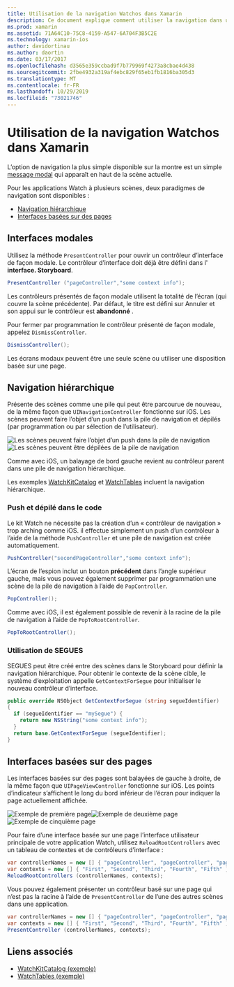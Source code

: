 ```yaml
---
title: Utilisation de la navigation Watchos dans Xamarin
description: Ce document explique comment utiliser la navigation dans une application Watchos. Il traite des interfaces modales, de la navigation hiérarchique et des interfaces basées sur des pages.
ms.prod: xamarin
ms.assetid: 71A64C10-75C8-4159-A547-6A704F3B5C2E
ms.technology: xamarin-ios
author: davidortinau
ms.author: daortin
ms.date: 03/17/2017
ms.openlocfilehash: d3565e359ccbad9f7b779969f4273a8cbae4d438
ms.sourcegitcommit: 2fbe4932a319af4ebc829f65eb1fb1816ba305d3
ms.translationtype: MT
ms.contentlocale: fr-FR
ms.lasthandoff: 10/29/2019
ms.locfileid: "73021746"
---
```

# <a name="working-with-watchos-navigation-in-xamarin"></a>Utilisation de la navigation Watchos dans Xamarin

L’option de navigation la plus simple disponible sur la montre est un simple [message modal](#modal) qui apparaît en haut de la scène actuelle.

Pour les applications Watch à plusieurs scènes, deux paradigmes de navigation sont disponibles :

- [Navigation hiérarchique](#Hierarchical_Navigation)
- [Interfaces basées sur des pages](#Page-Based_Interfaces)

<a name="modal"/>

## <a name="modal-interfaces"></a>Interfaces modales

Utilisez la méthode `PresentController` pour ouvrir un contrôleur d’interface de façon modale. Le contrôleur d’interface doit déjà être défini dans l' **interface. Storyboard**.

```csharp
PresentController ("pageController","some context info");
```

Les contrôleurs présentés de façon modale utilisent la totalité de l’écran (qui couvre la scène précédente). Par défaut, le titre est défini sur Annuler et son appui sur le contrôleur est **abandonné** .

Pour fermer par programmation le contrôleur présenté de façon modale, appelez `DismissController`.

```csharp
DismissController();
```

Les écrans modaux peuvent être une seule scène ou utiliser une disposition basée sur une page.

<a name="Hierarchical_Navigation"/>

## <a name="hierarchical-navigation"></a>Navigation hiérarchique

Présente des scènes comme une pile qui peut être parcourue de nouveau, de la même façon que `UINavigationController` fonctionne sur iOS. Les scènes peuvent faire l’objet d’un push dans la pile de navigation et dépilés (par programmation ou par sélection de l’utilisateur).

![](navigation-images/hierarchy-1.png "Les scènes peuvent faire l’objet d’un push dans la pile de navigation") ![](navigation-images/hierarchy-2.png "Les scènes peuvent être dépilées de la pile de navigation")

Comme avec iOS, un balayage de bord gauche revient au contrôleur parent dans une pile de navigation hiérarchique.

Les exemples [WatchKitCatalog](https://docs.microsoft.com/samples/xamarin/ios-samples/watchos-watchkitcatalog) et [WatchTables](https://docs.microsoft.com/samples/xamarin/ios-samples/watchos-watchtables) incluent la navigation hiérarchique.

### <a name="pushing-and-popping-in-code"></a>Push et dépilé dans le code

Le kit Watch ne nécessite pas la création d’un « contrôleur de navigation » trop arching comme iOS. il effectue simplement un push d’un contrôleur à l’aide de la méthode `PushController` et une pile de navigation est créée automatiquement.

```csharp
PushController("secondPageController","some context info");
```

L’écran de l’espion inclut un bouton **précédent** dans l’angle supérieur gauche, mais vous pouvez également supprimer par programmation une scène de la pile de navigation à l’aide de `PopController`.

```csharp
PopController();
```

Comme avec iOS, il est également possible de revenir à la racine de la pile de navigation à l’aide de `PopToRootController`.

```csharp
PopToRootController();
```

### <a name="using-segues"></a>Utilisation de SEGUES

SEGUES peut être créé entre des scènes dans le Storyboard pour définir la navigation hiérarchique. Pour obtenir le contexte de la scène cible, le système d’exploitation appelle `GetContextForSegue` pour initialiser le nouveau contrôleur d’interface.

```csharp
public override NSObject GetContextForSegue (string segueIdentifier)
{
  if (segueIdentifier == "mySegue") {
    return new NSString("some context info");
  }
  return base.GetContextForSegue (segueIdentifier);
}
```

<a name="Page-Based_Interfaces"/>

## <a name="page-based-interfaces"></a>Interfaces basées sur des pages

Les interfaces basées sur des pages sont balayées de gauche à droite, de la même façon que `UIPageViewController` fonctionne sur iOS. Les points d’indicateur s’affichent le long du bord inférieur de l’écran pour indiquer la page actuellement affichée.

![](navigation-images/paged-1.png "Exemple de première page")![](navigation-images/paged-2.png "Exemple de deuxième page")![](navigation-images/paged-5.png "Exemple de cinquième page")

Pour faire d’une interface basée sur une page l’interface utilisateur principale de votre application Watch, utilisez `ReloadRootControllers` avec un tableau de contextes et de contrôleurs d’interface :

```csharp
var controllerNames = new [] { "pageController", "pageController", "pageController", "pageController", "pageController" };
var contexts = new [] { "First", "Second", "Third", "Fourth", "Fifth" };
ReloadRootControllers (controllerNames, contexts);
```

Vous pouvez également présenter un contrôleur basé sur une page qui n’est pas la racine à l’aide de `PresentController` de l’une des autres scènes dans une application.

```csharp
var controllerNames = new [] { "pageController", "pageController", "pageController", "pageController", "pageController" };
var contexts = new [] { "First", "Second", "Third", "Fourth", "Fifth" };
PresentController (controllerNames, contexts);
```

## <a name="related-links"></a>Liens associés

- [WatchKitCatalog (exemple)](https://docs.microsoft.com/samples/xamarin/ios-samples/watchos-watchkitcatalog)
- [WatchTables (exemple)](https://developer.xamarin.com//samples/monotouch/watchOS/WatchTables/)
